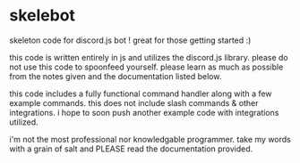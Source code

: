 # skelebot
skeleton code for discord.js bot ! great for those getting started :)

this code is written entirely in js and utilizes the discord.js library.
please do not use this code to spoonfeed yourself. please learn as much as possible from the notes given and the documentation listed below.

this code includes a fully functional command handler along with a few example commands.
this does not include slash commands & other integrations. i hope to soon push another example code with integrations utilized.

i'm not the most professional nor knowledgable programmer. take my words with a grain of salt and PLEASE read the documentation provided. 